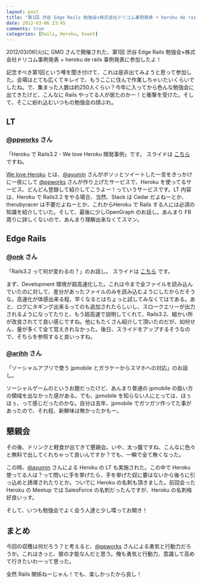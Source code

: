 ```yaml
---
layout: post
title: "第1回 渋谷 Edge Rails 勉強会×株式会社ドリコム事例発表 + heroku de rails 事例発表に参加したよ！"
date: 2012-03-06 23:45
comments: true
categories: [Rails, Heroku, Event]
---
```


2012/03/06(火)に GMO さんで開催された、第1回 渋谷 Edge Rails 勉強会×株式会社ドリコム事例発表 + heroku de rails 事例発表に参加したよ！

記念すべき第1回という噂を聞き付けて、これは是非出てみようと思って参加した。会場はとても広くてキレイで、もうここに住んで作業しちゃいたいくらいでしたね。で、集まった人数は約250人くらい？今年に入ってから色んな勉強会に出てきたけど、こんなに Rails やってる人が居たのかー！と衝撃を受けた。そして、そこに紛れ込むいつもの勉強会の顔ぶれ。

<!-- more -->

## LT

### [@ppworks](http://twitter.com/ppworks) さん

「Heroku で Rails3.2 - We love Heroku 開発事例」です。
スライドは [こちら](http://speakerdeck.com/u/ppworks/p/we-love-heroku) ですね。

[We love Heroku](http://welove.herokuapp.com/) とは、[@ayumin](http://twitter.com/ayumin) さんがボソッとツイートした一言をきっかけに一夜にして [@ppworks](http://twitter.com/ppworks) さんが作り上げたサービスで、Heroku を使ってるサービス、どんどん登録して紹介してこうよー！っていうサービスです。LT 内容は、Heroku で Rails3.2 をやる場合、当然、Stack は Cedar だよねーとか、therubyracer は不要だよねーとか、これからHeroku で Rails する人には必須の知識を紹介していた。そして、最後に少しOpenGraph のお話し。あんまり FB 周りに詳しくないので、あんまり理解出来なくてスマン。

## Edge Rails

### [@onk](http://twitter.com/onk) さん

「Rails3.2 って何が変わるの？」のお話し。
スライドは [こちら](http://www.slideshare.net/takafumionaka/rails32) です。

まず、Development 環境が超高速化した。これは今まで全ファイルを読み込んでいたのに対して、差分があったファイルのみを読み込むようにしたからだそうな。高速化が体感出来る程、早くなるとはちょっと試してみなくてはである。あと、ログにタギング出来るってのも追加されたらしいし、スロークエリーが出力されるようになってたりと、もう超高速で説明してくれて、Rails3.2、細かい所が改良されてて良い感じですね。他にもたくさん紹介して頂いたのだが、如何せん、量が多くて全て覚えきれなかった。後日、スライドをアップするそうなので、そちらを参照すると良いっすね。

### [@arihh](http://twitter.com/arihh) さん

「ソーシャルアプリで使う jpmobile とガラケーからスマホへの対応」のお話し。

ソーシャルゲームのというお題だったけど、あんまり普通の jpmobile の扱い方の領域を出なかった感がある。でも、jpmobile を知らない人にとっては、ほぅほぅ、って感じだったのかな。自分は去年、jpmobile でガツガツ作ってた事があったので、それ程、新鮮味は無かったかもー。

## 懇親会

その後、ドリンクと軽食が出てきて懇親会。いや、太っ腹ですね、こんなに色々と無料で出してくれちゃって良いんですか？でも、一瞬で全て無くなった。

この時、[@ayumin](http://twitter.com/ayumin) さんによる Heroku の LT も実施された。この中で Heroku 使ってる人は？って問いに手を挙げたら、手を挙げた奴に要はないから後ろに引っ込めと誘導されたりとか。ついでに Heroku の名刺も頂きました。前回会った Heroku の Meetup では SalesForce の名刺だったんですが、Heroku の名刺格好良いっす。

そして、いつも勉強会でよく会う人達と少し喋ってお開き！

## まとめ

今回の収穫は何だろう？と考えると、[@ppworks](http://twitter.com/ppworks) さんによる勇気と行動力だろうか。これはきっと、彼の才能なんだと思う。俺も勇気と行動力、意識して高めて行きたいわーって思った。

全然 Rails 関係ねーじゃん！でも、楽しかったから良し！

